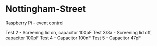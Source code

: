 # Nottingham-Street
Raspberry Pi - event control 

Test 2 - Screening lid on, capacitor 100pF
Test 3/3a - Screening lid off, capacitor 100pF
Test 4 - Capacitor 100nF
Test 5 - Capacitor 47pF
